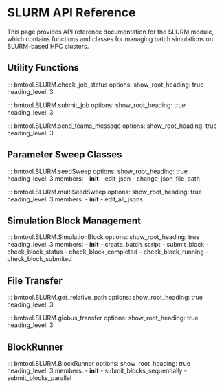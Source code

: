 # SLURM API Reference

This page provides API reference documentation for the SLURM module, which contains functions and classes for managing batch simulations on SLURM-based HPC clusters.

## Utility Functions

::: bmtool.SLURM.check_job_status
    options:
      show_root_heading: true
      heading_level: 3

::: bmtool.SLURM.submit_job
    options:
      show_root_heading: true
      heading_level: 3

::: bmtool.SLURM.send_teams_message
    options:
      show_root_heading: true
      heading_level: 3

## Parameter Sweep Classes

::: bmtool.SLURM.seedSweep
    options:
      show_root_heading: true
      heading_level: 3
      members:
        - __init__
        - edit_json
        - change_json_file_path

::: bmtool.SLURM.multiSeedSweep
    options:
      show_root_heading: true
      heading_level: 3
      members:
        - __init__
        - edit_all_jsons

## Simulation Block Management

::: bmtool.SLURM.SimulationBlock
    options:
      show_root_heading: true
      heading_level: 3
      members:
        - __init__
        - create_batch_script
        - submit_block
        - check_block_status
        - check_block_completed
        - check_block_running
        - check_block_submited

## File Transfer

::: bmtool.SLURM.get_relative_path
    options:
      show_root_heading: true
      heading_level: 3

::: bmtool.SLURM.globus_transfer
    options:
      show_root_heading: true
      heading_level: 3

## BlockRunner

::: bmtool.SLURM.BlockRunner
    options:
      show_root_heading: true
      heading_level: 3
      members:
        - __init__
        - submit_blocks_sequentially
        - submit_blocks_parallel
